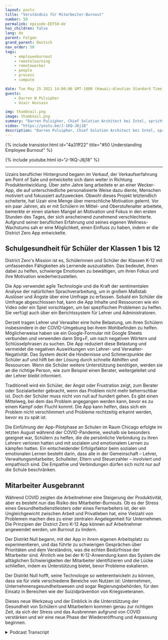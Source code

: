 ```yaml
---
layout: posts
title: "Verständnis für Mitarbeiter-Burnout"
number: 50
permalink: episode-EDT50-de
has_children: false
lang: de
parent: Folgen
grand_parent: Deutsch
nav_order: 50
tags:
    - employeeburnout
    - remotelearning
    - remoteworker
    - people
    - process
    - compute

date: Tue May 25 2021 14:00:00 GMT-1000 (Hawaii-Aleutian Standard Time)
guests:
    - Darren W Pulsipher
    - Uzair Hussain

img: thumbnail.png
image: thumbnail.png
summary: "Darren Pulsipher, Chief Solution Architect bei Intel, spricht mit Uzair Hussain, CEO von District Zero, darüber, wie die App des Unternehmens, die die psychische Gesundheit von Schülern der Klassen K-12 unterstützt, dazu beitragen kann, ein Ausbrennen der Mitarbeiter zu verhindern."
video: "https://youtu.be/J-1KQ-J6j18"
description: "Darren Pulsipher, Chief Solution Architect bei Intel, spricht mit Uzair Hussain, CEO von District Zero, darüber, wie die App des Unternehmens, die die psychische Gesundheit von Schülern der Klassen K-12 unterstützt, dazu beitragen kann, ein Ausbrennen der Mitarbeiter zu verhindern."
---
```


<div>
{% include transistor.html id="4a31ff22" title="#50 Understanding Employee Burnout" %}

{% include youtube.html id="J-1KQ-J6j18" %}
</div>

---

Uzairs beruflicher Hintergrund begann im Verkauf, der Verkaufserfahrung am Point of Sale und entwickelte sich dann weiter in Richtung Produktentwicklung. Über zehn Jahre lang arbeitete er an einer Wecker-App, die auf unterschiedliche personalisierte Weise dazu diente, Menschen motiviert und fokussiert aufzuwecken. Obwohl dieses Projekt letztendlich scheiterte, hat Uzair eine Menge über menschliche Motivation gelernt. Vor ein paar Jahren, als er mit Schülern im Mittel- und Oberstufenalter arbeitete, bemerkte er einen starken Mangel an Motivation und Fokus in den ersten Stunden des Tages, der sich anscheinend zunehmend verschlechterte. Aufgrund seiner beruflichen Erfahrung und seines eigenen Wellness-Wachstums sah er eine Möglichkeit, einen Einfluss zu haben, indem er die District Zero App entwickelte.

## Schulgesundheit für Schüler der Klassen 1 bis 12

District Zero's Mission ist es, Schülerinnen und Schüler der Klassen K-12 mit umfassenden Fähigkeiten als Lernende auszustatten. Das bedeutet, ihnen dabei zu helfen, schwierige Emotionen zu bewältigen, um ihren Fokus und ihre Motivation wiederherzustellen.

Die App verwendet agile Technologie und die Kraft der sentimentalen Analyse der natürlichen Sprachverarbeitung, um in großem Maßstab Auslöser und Ängste über eine Umfrage zu erfassen. Sobald ein Schüler die Umfrage abgeschlossen hat, kann die App Inhalte und Ressourcen wie ein Video oder ein Spiel vorschlagen, um bei spezifischen Problemen zu helfen. Sie verfügt auch über ein Berichtssystem für Lehrer und Administratoren.

Derzeit tragen Lehrer und Verwalter eine hohe Belastung, um ihren Schülern insbesondere in der COVID-Umgebung bei ihrem Wohlbefinden zu helfen. Möglicherweise haben sie ein Google-Formular mit Google Sheets verbunden und verwenden dann Strg+F, um nach negativen Wörtern und Schlüsselphrasen zu suchen. Die App reduziert diese Belastung und vermeidet die negativen Auswirkungen von Lehrer- und Verwalter-Negativität. Das System deckt die Hindernisse und Schmerzpunkte der Schüler auf und hilft bei der Lösung durch schnelle Abhilfen und Ressourcen. Wenn die Schüler weitere Unterstützung benötigen, werden sie an die richtige Person, wie zum Beispiel einen Berater, weitergeleitet und der Lehrer bleibt informiert.

Traditionell wird ein Schüler, der Angst oder Frustration zeigt, zum Berater oder Sozialarbeiter gebracht, wenn das Problem nicht mehr beherrschbar ist. Doch der Schüler muss nicht von null auf hundert gehen. Es gibt einen Mittelweg, bei dem das Problem angegangen werden kann, bevor es zu einem Kampf oder Flucht kommt. Die App kann helfen, dass sich ein Problem nicht verschlimmert und Probleme rechtzeitig erkannt werden, bevor es zu spät ist.

Die Einführung der App-Pilotphase an Schulen im Raum Chicago erfolgte im letzten August während der COVID-Pandemie, weshalb sie besonders geeignet war, Schülern zu helfen, die die persönliche Verbindung zu ihren Lehrern verloren hatten und mit sozialem und emotionalem Lernen zu kämpfen hatten. Ein entscheidender Erfolgsfaktor beim sozialen und emotionalen Lernen besteht darin, dass alle in der Gemeinschaft – Lehrer, Verwaltungsmitarbeiter, Schulleiter, Eltern und Steuerzahler – involviert und empathisch sind. Die Empathie und Verbindungen dürfen sich nicht nur auf die Schule beschränken.

## Mitarbeiter Ausgebrannt

Während COVID zeigten die Arbeitnehmer eine Steigerung der Produktivität, aber es besteht nun das Risiko des Mitarbeiter-Burnouts. Ob es der Stress eines Gesundheitsdienstleisters oder eines Fernarbeiters ist, der ein Ungleichgewicht zwischen Arbeit und Privatleben hat, eine Vielzahl von Problemen machen dies zu einer zentralen Angelegenheit für Unternehmen. Die Prinzipien der District Zero K-12 App können auf Arbeitnehmer angewendet werden, um Burnout zu lindern.

Der Distrikt Null begann, mit der App in ihrem eigenen Arbeitsplatz zu experimentieren, und das führte zu schwierigen Gesprächen über Prioritäten und dem Verständnis, was die echten Bedürfnisse der Mitarbeiter sind. Ähnlich wie bei der K-12-Anwendung kann das System die alltäglichen Schwierigkeiten der Mitarbeiter identifizieren und die Lücke schließen, indem es Unterstützung bietet, bevor Probleme eskalieren.

Der Distrikt Null hofft, seine Technologie so weiterentwickeln zu können, dass sie für viele verschiedene Bereiche von Nutzen ist: Unternehmen, Unternehmensgesundheitswesen und sogar Regierungsbehörden, für den Einsatz in Bereichen wie der Suizidprävention von Kriegsveteranen.

Dieses neue Werkzeug und der Einblick in die Unterstützung der Gesundheit von Schülern und Mitarbeitern kommen genau zur richtigen Zeit, da sich der Stress und das Ausbrennen aufgrund von COVID verstärken und wir eine neue Phase der Wiedereröffnung und Anpassung beginnen.



<details>
<summary> Podcast Transcript </summary>

<p></p>

</details>
